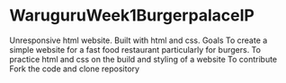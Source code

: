 # WaruguruWeek1BurgerpalaceIP
Unresponsive html website.
Built with html and css.
Goals
To create a simple website for a fast food restaurant particularly for burgers.
To practice html and css on the build and styling of a website
To contribute
Fork the code and clone repository
